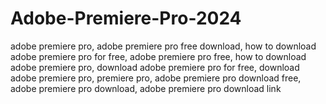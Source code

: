 # Adobe-Premiere-Pro-2024
adobe premiere pro, adobe premiere pro free download, how to download adobe premiere pro for free, adobe premiere pro free, how to download adobe premiere pro, download adobe premiere pro for free, download adobe premiere pro, premiere pro, adobe premiere pro download free, adobe premiere pro download, adobe premiere pro download link
